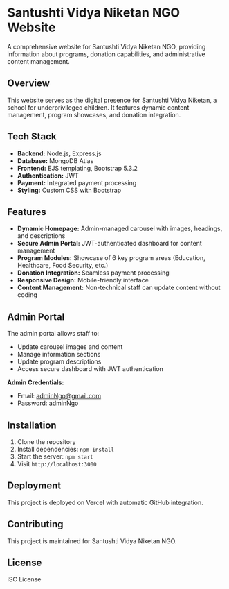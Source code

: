 # Santushti Vidya Niketan NGO Website

A comprehensive website for Santushti Vidya Niketan NGO, providing information about programs, donation capabilities, and administrative content management.

## Overview

This website serves as the digital presence for Santushti Vidya Niketan, a school for underprivileged children. It features dynamic content management, program showcases, and donation integration.

## Tech Stack

- **Backend:** Node.js, Express.js
- **Database:** MongoDB Atlas
- **Frontend:** EJS templating, Bootstrap 5.3.2
- **Authentication:** JWT
- **Payment:** Integrated payment processing
- **Styling:** Custom CSS with Bootstrap

## Features

- **Dynamic Homepage:** Admin-managed carousel with images, headings, and descriptions
- **Secure Admin Portal:** JWT-authenticated dashboard for content management
- **Program Modules:** Showcase of 6 key program areas (Education, Healthcare, Food Security, etc.)
- **Donation Integration:** Seamless payment processing
- **Responsive Design:** Mobile-friendly interface
- **Content Management:** Non-technical staff can update content without coding

## Admin Portal

The admin portal allows staff to:
- Update carousel images and content
- Manage information sections
- Update program descriptions
- Access secure dashboard with JWT authentication

**Admin Credentials:**
- Email: adminNgo@gmail.com
- Password: adminNgo

## Installation

1. Clone the repository
2. Install dependencies: `npm install`
3. Start the server: `npm start`
4. Visit `http://localhost:3000`

## Deployment

This project is deployed on Vercel with automatic GitHub integration.

## Contributing

This project is maintained for Santushti Vidya Niketan NGO.

## License

ISC License
